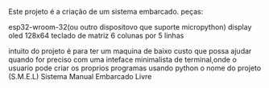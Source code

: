 Este projeto é a criação de um sistema embarcado.
peças:

esp32-wroom-32(ou outro dispositovo que suporte micropython)
display oled 128x64
teclado de matriz 6 colunas por 5 linhas

intuito do projeto é para ter um maquina de baixo custo que possa ajudar quando for preciso
com uma inteface minimalista de terminal,onde o usuario pode criar os proprios programas usando python
o nome do projeto (S.M.E.L) Sistema Manual Embarcado Livre
